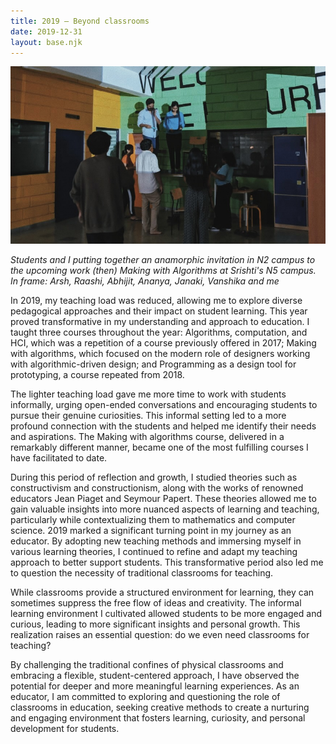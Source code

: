 ```yaml
---
title: 2019 — Beyond classrooms
date: 2019-12-31
layout: base.njk
--- 
```

 
<img src="/assets/images/2019/future-making.jpg"/>

_Students and I putting together an anamorphic invitation in N2 campus to the upcoming work (then) Making with Algorithms at Srishti's N5 campus. In frame: Arsh, Raashi, Abhijit, Ananya, Janaki, Vanshika and me_

In 2019, my teaching load was reduced, allowing me to explore diverse pedagogical approaches and their impact on student learning. This year proved transformative in my understanding and approach to education. I taught three courses throughout the year: Algorithms, computation, and HCI, which was a repetition of a course previously offered in 2017; Making with algorithms, which focused on the modern role of designers working with algorithmic-driven design; and Programming as a design tool for prototyping, a course repeated from 2018.

The lighter teaching load gave me more time to work with students informally, urging open-ended conversations and encouraging students to pursue their genuine curiosities. This informal setting led to a more profound connection with the students and helped me identify their needs and aspirations. The Making with algorithms course, delivered in a remarkably different manner, became one of the most fulfilling courses I have facilitated to date.

During this period of reflection and growth, I studied theories such as constructivism and constructionism, along with the works of renowned educators Jean Piaget and Seymour Papert. These theories allowed me to gain valuable insights into more nuanced aspects of learning and teaching, particularly while contextualizing them to mathematics and computer science. 2019 marked a significant turning point in my journey as an educator. By adopting new teaching methods and immersing myself in various learning theories, I continued to refine and adapt my teaching approach to better support students. This transformative period also led me to question the necessity of traditional classrooms for teaching.

While classrooms provide a structured environment for learning, they can sometimes suppress the free flow of ideas and creativity. The informal learning environment I cultivated allowed students to be more engaged and curious, leading to more significant insights and personal growth. This realization raises an essential question: do we even need classrooms for teaching?

By challenging the traditional confines of physical classrooms and embracing a flexible, student-centered approach, I have observed the potential for deeper and more meaningful learning experiences. As an educator, I am committed to exploring and questioning the role of classrooms in education, seeking creative methods to create a nurturing and engaging environment that fosters learning, curiosity, and personal development for students.